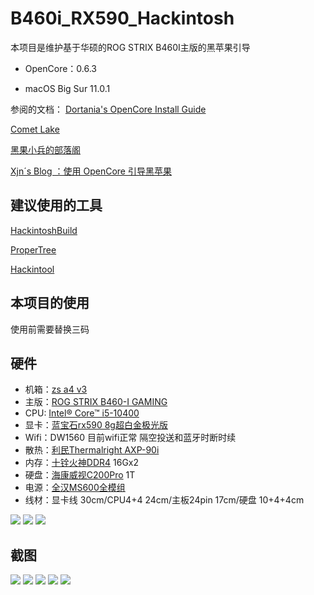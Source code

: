 # B460i_RX590_Hackintosh
 
本项目是维护基于华硕的ROG STRIX B460I主版的黑苹果引导

 * OpenCore：0.6.3 

 * macOS Big Sur 11.0.1

参阅的文档：
[Dortania's OpenCore Install Guide](https://dortania.github.io/OpenCore-Install-Guide/)

[Comet Lake](https://dortania.github.io/OpenCore-Install-Guide/config.plist/comet-lake.html#starting-point)

[黑果小兵的部落阁](https://blog.daliansky.net/)

[Xjn´s Blog ：使用 OpenCore 引导黑苹果](https://blog.xjn819.com/post/opencore-guide.html)

## 建议使用的工具

[HackintoshBuild](https://github.com/bugprogrammer/HackintoshBuild)

[ProperTree](https://github.com/corpnewt/ProperTree)

[Hackintool](https://github.com/headkaze/Hackintool)

## 本项目的使用
使用前需要替换三码

## 硬件
* 机箱：[zs a4 v3](https://item.taobao.com/item.htm?spm=a1z10.3-c.w4002-21950307975.49.207e63b8VuTBtH&id=626651889081)
* 主版：[ROG STRIX B460-I GAMING](https://www.asus.com.cn/Motherboards/ROG-STRIX-B460-I-GAMING/)
* CPU: [Intel® Core™ i5-10400](https://www.intel.com/content/www/us/en/products/processors/core/i5-processors/i5-10400.html)
* 显卡：[蓝宝石rx590 8g超白金极光版](https://www.sapphiretech.com.cn/zh-cn/consumer/nitro-rx-590-gme-8g-g5-se_c) 
* Wifi：DW1560 目前wifi正常 隔空投送和蓝牙时断时续
* 散热：[利民Thermalright AXP-90i](http://www.thermalright.com/product/axp-90i-%e6%a0%87%e5%87%86%e7%89%88/)
* 内存：[十铨火神DDR4](https://www.teamgroupinc.com/cn/product/vulcan-z-ddr4) 16Gx2 
* 硬盘：[海康威视C200Pro](https://item.jd.com/40561723363.html) 1T
* 电源：[全汉MS600全模组](https://item.jd.com/7404000.html) 
* 线材：显卡线 30cm/CPU4+4 24cm/主板24pin 17cm/硬盘 10+4+4cm

![](https://github.com/zhangqinning/OC_10400_ASUS-rog-strix-b460i_RX590_Hackintosh/blob/main/assets/1E2BF41C9B289C72D78505938.jpg?raw=true)
![](https://github.com/zhangqinning/OC_10400_ASUS-rog-strix-b460i_RX590_Hackintosh/blob/main/assets/FCA06999E41E29EEC5AA767E7.jpg?raw=true)
![](https://github.com/zhangqinning/OC_10400_ASUS-rog-strix-b460i_RX590_Hackintosh/blob/main/assets/E326C5B891EDC487D973DFB6E.jpg?raw=true)

## 截图
![](https://github.com/zhangqinning/OC_10400_ASUS-rog-strix-b460i_RX590_Hackintosh/blob/main/assets/%E6%88%AA%E5%B1%8F2020-11-19%2013.04.32.png?raw=true)
![](https://github.com/zhangqinning/OC_10400_ASUS-rog-strix-b460i_RX590_Hackintosh/blob/main/assets/%E6%88%AA%E5%B1%8F2020-11-19%2013.20.34.png?raw=true)
![](https://github.com/zhangqinning/OC_10400_ASUS-rog-strix-b460i_RX590_Hackintosh/blob/main/assets/%E6%88%AA%E5%B1%8F2020-11-10%2013.59.24.png?raw=true)
![](https://github.com/zhangqinning/OC_10400_ASUS-rog-strix-b460i_RX590_Hackintosh/blob/main/assets/%E6%88%AA%E5%B1%8F2020-11-19%2013.12.24.png?raw=true)
![](https://github.com/zhangqinning/OC_10400_ASUS-rog-strix-b460i_RX590_Hackintosh/blob/main/assets/%E6%88%AA%E5%B1%8F2020-11-19%2013.19.08.png?raw=true)
